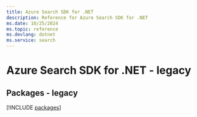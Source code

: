 ```yaml
---
title: Azure Search SDK for .NET
description: Reference for Azure Search SDK for .NET
ms.date: 10/25/2024
ms.topic: reference
ms.devlang: dotnet
ms.service: search
---
```

# Azure Search SDK for .NET - legacy
## Packages - legacy
[!INCLUDE [packages](search-index.md)]